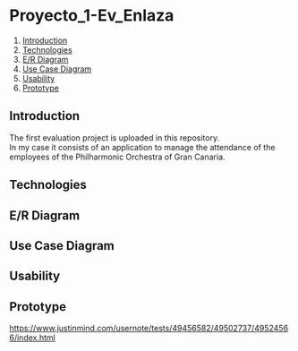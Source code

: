 # Proyecto_1-Ev_Enlaza
1. [Introduction](#introduction)
2. [Technologies](#technologies)
3. [E/R Diagram](#e/r-Diagram)
3. [Use Case Diagram](#use-case-diagram)
4. [Usability](#usability)
5. [Prototype](#prototype)
## Introduction
The first evaluation project is uploaded in this repository.<br/>
In my case it consists of an application to manage the attendance of the employees of the Philharmonic Orchestra of Gran Canaria.
## Technologies
## E/R Diagram
## Use Case Diagram
## Usability
## Prototype
https://www.justinmind.com/usernote/tests/49456582/49502737/49524566/index.html
